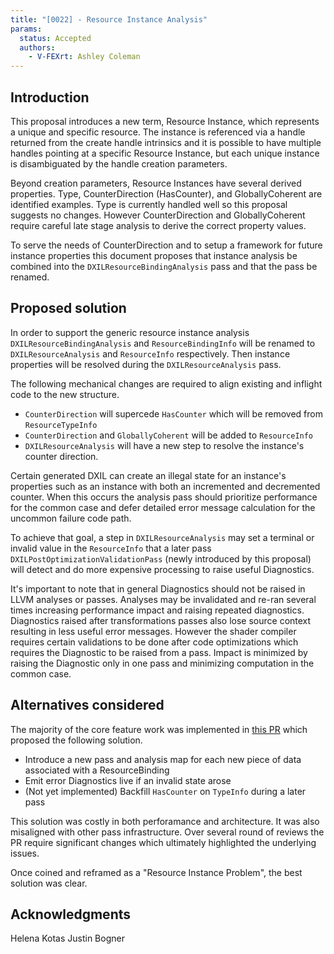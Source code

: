 ```yaml
---
title: "[0022] - Resource Instance Analysis"
params:
  status: Accepted
  authors:
    - V-FEXrt: Ashley Coleman
---
```


## Introduction

This proposal introduces a new term, Resource Instance, which represents a 
unique and specific resource. The instance is referenced via a handle returned
from the create handle intrinsics and it is possible to have multiple handles
pointing at a specific Resource Instance, but each unique instance is
disambiguated by the handle creation parameters.

Beyond creation parameters, Resource Instances have several derived properties.
Type, CounterDirection (HasCounter), and GloballyCoherent are identified
examples. Type is currently handled well so this proposal suggests no changes.
However CounterDirection and GloballyCoherent require careful late stage
analysis to derive the correct property values.

To serve the needs of CounterDirection and to setup a framework for future
instance properties this document proposes that instance analysis be combined
into the `DXILResourceBindingAnalysis` pass and that the pass be renamed.


## Proposed solution

In order to support the generic resource instance analysis `DXILResourceBindingAnalysis` 
and `ResourceBindingInfo` will be renamed to `DXILResourceAnalysis` and `ResourceInfo`
respectively. Then instance properties will be resolved during the
`DXILResourceAnalysis` pass.


The following mechanical changes are required to align existing and inflight code
to the new structure.

- `CounterDirection` will supercede `HasCounter` which will be removed from `ResourceTypeInfo`
- `CounterDirection` and `GloballyCoherent` will be added to `ResourceInfo`
- `DXILResourceAnalysis` will have a new step to resolve the instance's counter direction.

Certain generated DXIL can create an illegal state for an instance's properties
such as an instance with both an incremented and decremented counter. When this
occurs the analysis pass should prioritize performance for the common case and
defer detailed error message calculation for the uncommon failure code path.

To achieve that goal, a step in `DXILResourceAnalysis` may set a terminal or
invalid value in the `ResourceInfo` that a later pass `DXILPostOptimizationValidationPass`
(newly introduced by this proposal) will detect and do more expensive processing
to raise useful Diagnostics.

It's important to note that in general Diagnostics should not be raised in
LLVM analyses or passes. Analyses may be invalidated and re-ran several times
increasing performance impact and raising repeated diagnostics. Diagnostics
raised after transformations passes also lose source context resulting in less
useful error messages. However the shader compiler requires certain validations
to be done after code optimizations which requires the Diagnostic to be raised
from a pass. Impact is minimized by raising the Diagnostic only in one pass and
minimizing computation in the common case.

## Alternatives considered

The majority of the core feature work was implemented in [this PR](https://github.com/llvm/llvm-project/pull/130356)
which proposed the following solution.

- Introduce a new pass and analysis map for each new piece of data associated with a ResourceBinding
- Emit error Diagnostics live if an invalid state arose
- (Not yet implemented) Backfill `HasCounter` on `TypeInfo` during a later pass

This solution was costly in both perforamance and architecture. It was also
misaligned with other pass infrastructure. Over several round of reviews the PR
require significant changes which ultimately highlighted the underlying issues.

Once coined and reframed as a "Resource Instance Problem", the best solution was clear.

## Acknowledgments

Helena Kotas
Justin Bogner
